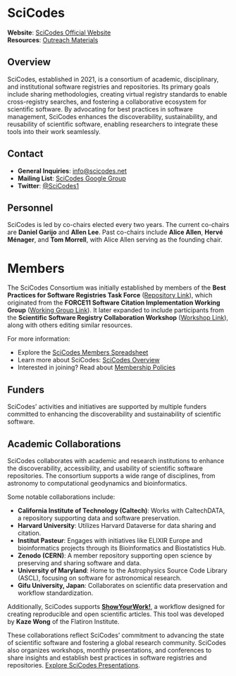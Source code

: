 # SciCodes  
**Website**: [SciCodes Official Website](https://scicodes.net)  
**Resources**: [Outreach Materials](https://scicodes.net/outreach-materials)

## Overview  
SciCodes, established in 2021, is a consortium of academic, disciplinary, and institutional software registries and repositories. Its primary goals include sharing methodologies, creating virtual registry standards to enable cross-registry searches, and fostering a collaborative ecosystem for scientific software. By advocating for best practices in software management, SciCodes enhances the discoverability, sustainability, and reusability of scientific software, enabling researchers to integrate these tools into their work seamlessly.

## Contact  
- **General Inquiries**: [info@scicodes.net](mailto:info@scicodes.net)  
- **Mailing List**: [SciCodes Google Group](https://groups.google.com/g/scicodes?pli=1)  
- **Twitter**: [@SciCodes1](https://x.com/scicodes1)  

## Personnel  
SciCodes is led by co-chairs elected every two years. The current co-chairs are **Daniel Garijo** and **Allen Lee**. Past co-chairs include **Alice Allen**, **Hervé Ménager**, and **Tom Morrell**, with Alice Allen serving as the founding chair.  

# Members  
The SciCodes Consortium was initially established by members of the **Best Practices for Software Registries Task Force** ([Repository Link](https://github.com/force11/force11-sciwg/tree/master/Repositories)), which originated from the **FORCE11 Software Citation Implementation Working Group** ([Working Group Link](https://github.com/force11/force11-sciwg)). It later expanded to include participants from the **Scientific Software Registry Collaboration Workshop** ([Workshop Link](https://asclnet.github.io/SWRegistryWorkshop/)), along with others editing similar resources.

For more information:  
- Explore the [SciCodes Members Spreadsheet](https://docs.google.com/spreadsheets/d/1lWJWeEaSczu8vNH0nBrlAJ4i34YdIQPdLcgUpxoTsDE/edit?gid=0#gid=0)  
- Learn more about SciCodes: [SciCodes Overview](https://scicodes.net/)  
- Interested in joining? Read about [Membership Policies](https://scicodes.net/policies/)  

## Funders  
SciCodes’ activities and initiatives are supported by multiple funders committed to enhancing the discoverability and sustainability of scientific software.

## Academic Collaborations  
SciCodes collaborates with academic and research institutions to enhance the discoverability, accessibility, and usability of scientific software repositories. The consortium supports a wide range of disciplines, from astronomy to computational geodynamics and bioinformatics.  

Some notable collaborations include:  
- **California Institute of Technology (Caltech)**: Works with CaltechDATA, a repository supporting data and software preservation.  
- **Harvard University**: Utilizes Harvard Dataverse for data sharing and citation.  
- **Institut Pasteur**: Engages with initiatives like ELIXIR Europe and bioinformatics projects through its Bioinformatics and Biostatistics Hub.  
- **Zenodo (CERN)**: A member repository supporting open science by preserving and sharing software and data.  
- **University of Maryland**: Home to the Astrophysics Source Code Library (ASCL), focusing on software for astronomical research.  
- **Gifu University, Japan**: Collaborates on scientific data preservation and workflow standardization.  

Additionally, SciCodes supports **[ShowYourWork!](https://github.com/showyourwork/showyourwork)**, a workflow designed for creating reproducible and open scientific articles. This tool was developed by **Kaze Wong** of the Flatiron Institute.  

These collaborations reflect SciCodes’ commitment to advancing the state of scientific software and fostering a global research community. SciCodes also organizes workshops, monthly presentations, and conferences to share insights and establish best practices in software registries and repositories. [Explore SciCodes Presentations](https://scicodes.net/presentations/).  
